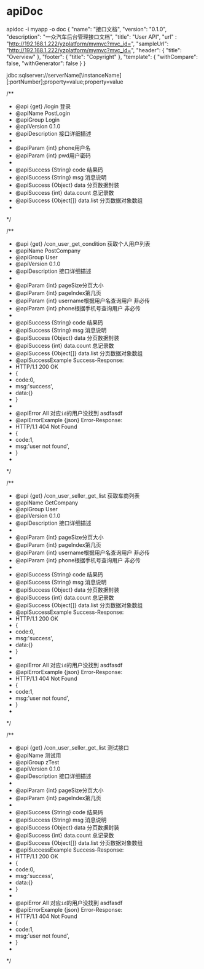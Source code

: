 # apiDoc

apidoc -i myapp -o doc
{
  "name": "接口文档",
  "version": "0.1.0",
  "description": "一众汽车后台管理接口文档",
  "title": "User API",
  "url" : "http://192.168.1.222/yzplatform/mymvc?mvc_id=",
  "sampleUrl": "http://192.168.1.222/yzplatform/mymvc?mvc_id=",
  "header": {
    "title": "Overview"
  },
  "footer": {
    "title": "Copyright"
  },
  "template": {
    "withCompare": false,
    "withGenerator": false
  }
}


jdbc:sqlserver://serverName[\instanceName][:portNumber];property=value;property=value



/**
 * @api {get} /login 登录
 * @apiName PostLogin
 * @apiGroup Login
 * @apiVersion 0.1.0
 * @apiDescription 接口详细描述
 *
 * @apiParam {int} phone用户名
 * @apiParam {int} pwd用户密码
 *
 * @apiSuccess {String} code 结果码
 * @apiSuccess {String} msg 消息说明
 * @apiSuccess {Object} data 分页数据封装
 * @apiSuccess {int} data.count 总记录数
 * @apiSuccess {Object[]} data.list 分页数据对象数组
 *
 */

/**
 * @api {get} /con_user_get_condition 获取个人用户列表
 * @apiName PostCompany
 * @apiGroup User
 * @apiVersion 0.1.0
 * @apiDescription 接口详细描述
 *
 * @apiParam {int} pageSize分页大小
 * @apiParam {int} pageIndex第几页
 * @apiParam {int} username根据用户名查询用户 非必传
 * @apiParam {int} phone根据手机号查询用户 非必传
 *
 * @apiSuccess {String} code 结果码
 * @apiSuccess {String} msg 消息说明
 * @apiSuccess {Object} data 分页数据封装
 * @apiSuccess {int} data.count 总记录数
 * @apiSuccess {Object[]} data.list 分页数据对象数组
 * @apiSuccessExample Success-Response:
 *  HTTP/1.1 200 OK
 * {
 *   code:0,
 *   msg:'success',
 *   data:{}
 * }
 *
 *  @apiError All 对应<code>id</code>的用户没找到 asdfasdf
 *  @apiErrorExample {json} Error-Response:
 *  HTTP/1.1 404 Not Found
 *  {
 *    code:1,
 *    msg:'user not found',
 *  }
 *
 */

/**
 * @api {get} /con_user_seller_get_list 获取车商列表
 * @apiName GetCompany
 * @apiGroup User
 * @apiVersion 0.1.0
 * @apiDescription 接口详细描述
 *
 * @apiParam {int} pageSize分页大小
 * @apiParam {int} pageIndex第几页
 * @apiParam {int} username根据用户名查询用户 非必传
 * @apiParam {int} phone根据手机号查询用户 非必传
 *
 * @apiSuccess {String} code 结果码
 * @apiSuccess {String} msg 消息说明
 * @apiSuccess {Object} data 分页数据封装
 * @apiSuccess {int} data.count 总记录数
 * @apiSuccess {Object[]} data.list 分页数据对象数组
 * @apiSuccessExample Success-Response:
 *  HTTP/1.1 200 OK
 * {
 *   code:0,
 *   msg:'success',
 *   data:{}
 * }
 *
 *  @apiError All 对应<code>id</code>的用户没找到 asdfasdf
 *  @apiErrorExample {json} Error-Response:
 *  HTTP/1.1 404 Not Found
 *  {
 *    code:1,
 *    msg:'user not found',
 *  }
 *
 */

/**
 * @api {get} /con_user_seller_get_list 测试接口
 * @apiName 测试用
 * @apiGroup zTest
 * @apiVersion 0.1.0
 * @apiDescription 接口详细描述
 *
 * @apiParam {int} pageSize分页大小
 * @apiParam {int} pageIndex第几页
 *
 * @apiSuccess {String} code 结果码
 * @apiSuccess {String} msg 消息说明
 * @apiSuccess {Object} data 分页数据封装
 * @apiSuccess {int} data.count 总记录数
 * @apiSuccess {Object[]} data.list 分页数据对象数组
 * @apiSuccessExample Success-Response:
 *  HTTP/1.1 200 OK
 * {
 *   code:0,
 *   msg:'success',
 *   data:{}
 * }
 *
 *  @apiError All 对应<code>id</code>的用户没找到 asdfasdf
 *  @apiErrorExample {json} Error-Response:
 *  HTTP/1.1 404 Not Found
 *  {
 *    code:1,
 *    msg:'user not found',
 *  }
 *
 */
